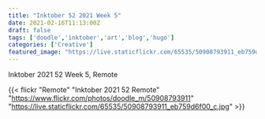 ```yaml
---
title: "Inktober 52 2021 Week 5"
date: 2021-02-16T11:13:00Z
draft: false
tags: ['doodle','inktober','art','blog','hugo']
categories: ['Creative']
featured_image: "https://live.staticflickr.com/65535/50908793911_eb759d6f00_c.jpg"
---
```


Inktober 2021 52 Week 5, Remote


{{< flickr "Remote"
           "Inktober 2021 52 Remote"
           "https://www.flickr.com/photos/doodle_m/50908793911"
           "https://live.staticflickr.com/65535/50908793911_eb759d6f00_c.jpg" >}}

